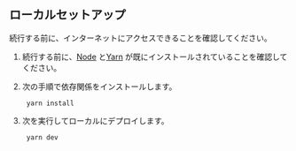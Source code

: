 ## ローカルセットアップ
続行する前に、インターネットにアクセスできることを確認してください。

1. 続行する前に、[Node](https://nodejs.org/en/) と[Yarn](https://classic.yarnpkg.com/en/docs/install) が既にインストールされていることを確認してください。

2. 次の手順で依存関係をインストールします。

        yarn install

3. 次を実行してローカルにデプロイします。

        yarn dev
